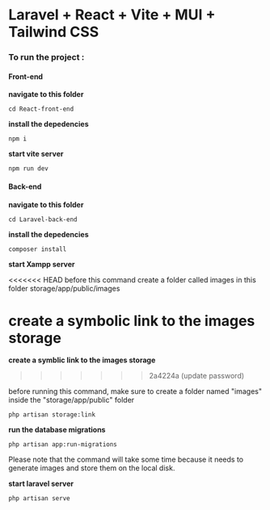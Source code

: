 # Laravel + React + Vite + MUI + Tailwind CSS

### To run the project :

#### Front-end

**navigate to this folder**

`cd React-front-end`

**install the depedencies**

`npm i`

**start vite server**

`npm run dev`

#### Back-end

**navigate to this folder**

`cd Laravel-back-end`

**install the depedencies**

`composer install`

**start Xampp server**

<<<<<<< HEAD
before this command create a folder called images in this folder storage/app/public/images

**create a symbolic link to the images storage**
=======
**create a symblic link to the images storage**
>>>>>>> 2a4224a (update password)

before running this command, make sure to create a folder named "images" inside the "storage/app/public" folder

`php artisan storage:link`

**run the database migrations**

`php artisan app:run-migrations`

Please note that the command will take some time because it needs to generate images and store them on the local disk.

**start laravel server**

`php artisan serve`
